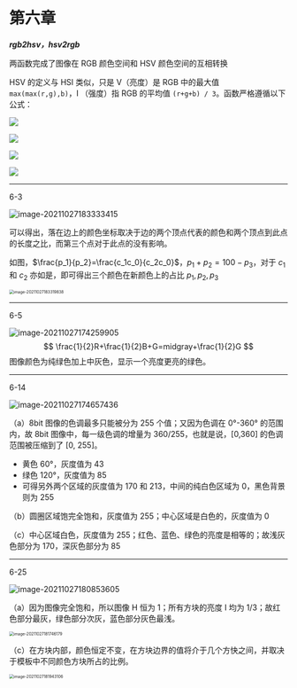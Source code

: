 # 第六章

***rgb2hsv，hsv2rgb***

两函数完成了图像在 RGB 颜色空间和 HSV 颜色空间的互相转换

HSV 的定义与 HSI 类似，只是 V（亮度）是 RGB 中的最大值 `max(max(r,g),b)`，I （强度）指 RGB 的平均值 `(r+g+b) / 3`。函数严格遵循以下公式：

![](https://images2015.cnblogs.com/blog/757205/201704/757205-20170429114726865-1579160119.png)

![](https://images2015.cnblogs.com/blog/757205/201704/757205-20170429114808194-565902650.png)

![](https://images2015.cnblogs.com/blog/757205/201704/757205-20170429114808194-565902650.png)

![](https://images2015.cnblogs.com/blog/757205/201704/757205-20170429114808194-565902650.png)

****

6-3 

![image-20211027183333415](https://markdown-1303167219.cos.ap-shanghai.myqcloud.com/image-20211027183333415.png)

可以得出，落在边上的颜色坐标取决于边的两个顶点代表的颜色和两个顶点到此点的长度之比，而第三个点对于此点的没有影响。

如图，$\frac{p_1}{p_2}=\frac{c_1c_0}{c_2c_0}$，$p_1+p_2=100-p_3$，对于 $c_1$ 和 $c_2$ 亦如是，即可得出三个颜色在新颜色上的占比 $p_1, p_2, p_3$

<img src="https://markdown-1303167219.cos.ap-shanghai.myqcloud.com/image-20211027183319838.png" alt="image-20211027183319838" style="zoom:50%;" />

****

6-5 

![image-20211027174259905](https://markdown-1303167219.cos.ap-shanghai.myqcloud.com/image-20211027174259905.png)
$$
\frac{1}{2}R+\frac{1}{2}B+G=midgray+\frac{1}{2}G
$$
图像颜色为纯绿色加上中灰色，显示一个亮度更亮的绿色。

****

6-14

![image-20211027174657436](https://markdown-1303167219.cos.ap-shanghai.myqcloud.com/image-20211027174657436.png)

（a）8bit 图像的色调最多只能被分为 255 个值；又因为色调在 0°-360° 的范围内，故 8bit 图像中，每一级色调的增量为 360/255，也就是说，[0,360] 的色调范围被压缩到了 [0, 255]。

- 黄色 60°，灰度值为 43
- 绿色 120°，灰度值为 85
- 可得另外两个区域的灰度值为 170 和 213，中间的纯白色区域为 0，黑色背景则为 255

（b）圆圈区域饱完全饱和，灰度值为 255；中心区域是白色的，灰度值为 0

（c）中心区域白色，灰度值为 255；红色、蓝色、绿色的亮度是相等的；故浅灰色部分为 170，深灰色部分为 85

****

6-25 

![image-20211027180853605](https://markdown-1303167219.cos.ap-shanghai.myqcloud.com/image-20211027180853605.png)

（a）因为图像完全饱和，所以图像 H 恒为 1；所有方块的亮度 I 均为 1/3；故红色部分最灰，绿色部分次灰，蓝色部分灰色最浅。

<img src="https://markdown-1303167219.cos.ap-shanghai.myqcloud.com/image-20211027181746179.png" alt="image-20211027181746179" style="zoom:50%;" />

（c）在方块内部，颜色恒定不变，在方块边界的值将介于几个方快之间，并取决于模板中不同颜色方块所占的比例。

<img src="https://markdown-1303167219.cos.ap-shanghai.myqcloud.com/image-20211027181943106.png" alt="image-20211027181943106" style="zoom:50%;" />